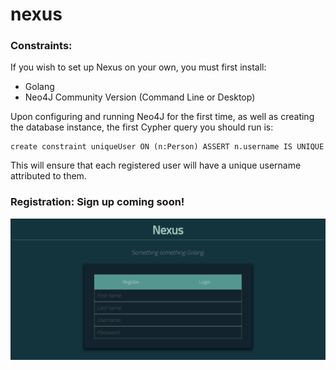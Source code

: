 # nexus

### Constraints:
If you wish to set up Nexus on your own, you must first install:

* Golang
* Neo4J Community Version (Command Line or Desktop)

Upon configuring and running Neo4J for the first time, as well as creating the database instance,
the first Cypher query you should run is:
```
create constraint uniqueUser ON (n:Person) ASSERT n.username IS UNIQUE
```

This will ensure that each registered user will have a unique username attributed to them.

### Registration: Sign up coming soon!
![Working Image of Nexus Registration Page](https://github.com/hctob/nexus/blob/main/nexus-frontend/img/working%20image%20of%20nexus.PNG)
